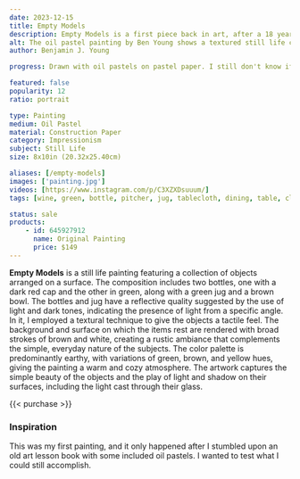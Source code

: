 ```yaml
---
date: 2023-12-15
title: Empty Models
description: Empty Models is a first piece back in art, after a 18 year hiatus since childhood. A still life study after discovering old oil pastels stored away in storage.
alt: The oil pastel painting by Ben Young shows a textured still life composition of two green bottles, a green jug, and a brown bowl on a hung white fabric surface against a dark wooden background.
author: Benjamin J. Young

progress: Drawn with oil pastels on pastel paper. I still don't know if this is considered a "painting" or "drawing". The majority of the artwork was done in two evenings. But that was the build the basic shapes. From there it took a week of coming back to it and fixing details or filling in imperfections. The old pastels I had on hand did not make things easier.

featured: false
popularity: 12
ratio: portrait

type: Painting
medium: Oil Pastel
material: Construction Paper
category: Impressionism
subject: Still Life
size: 8x10in (20.32x25.40cm)

aliases: [/empty-models]
images: ['painting.jpg']
videos: [https://www.instagram.com/p/C3XZXDsuuum/]
tags: [wine, green, bottle, pitcher, jug, tablecloth, dining, table, cloth, backdrop, study, oil pastels, drawing, neutral tone, impressionism, still life, indoors, for sale, patina]

status: sale
products:
    - id: 645927912
      name: Original Painting
      price: $149
---
```


**Empty Models** is a still life painting featuring a collection of objects arranged on a surface. The composition includes two bottles, one with a dark red cap and the other in green, along with a green jug and a brown bowl. The bottles and jug have a reflective quality suggested by the use of light and dark tones, indicating the presence of light from a specific angle. In it, I employed a textural technique to give the objects a tactile feel. The background and surface on which the items rest are rendered with broad strokes of brown and white, creating a rustic ambiance that complements the simple, everyday nature of the subjects. The color palette is predominantly earthy, with variations of green, brown, and yellow hues, giving the painting a warm and cozy atmosphere. The artwork captures the simple beauty of the objects and the play of light and shadow on their surfaces, including the light cast through their glass.

{{< purchase >}}

### Inspiration ###

This was my first painting, and it only happened after I stumbled upon an old art lesson book with some included oil pastels. I wanted to test what I could still accomplish.